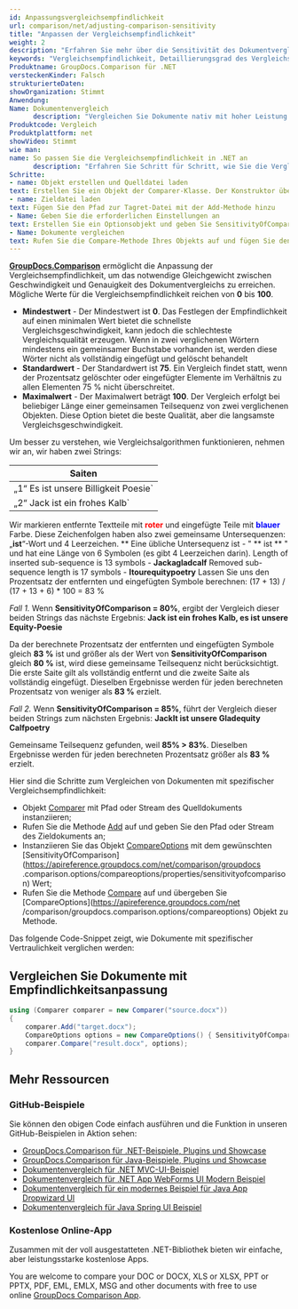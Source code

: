 ```yaml
---
id: Anpassungsvergleichsempfindlichkeit
url: comparison/net/adjusting-comparison-sensitivity
title: "Anpassen der Vergleichsempfindlichkeit"
weight: 2
description: "Erfahren Sie mehr über die Sensitivität des Dokumentvergleichs und wie Sie sie anpassen können, um beim Vergleichen von Dokumenten mit GroupDocs.Comparison für .NET die beste Leistung und Genauigkeit zu erzielen."
keywords: "Vergleichsempfindlichkeit, Detaillierungsgrad des Vergleichs, Vergleich von Dokumenten, Dateivergleich"
Produktname: GroupDocs.Comparison für .NET
versteckenKinder: Falsch
strukturierteDaten:
showOrganization: Stimmt
Anwendung:
Name: Dokumentenvergleich
      description: "Vergleichen Sie Dokumente nativ mit hoher Leistung unter Verwendung der C#-Sprache und GroupDocs.Comparison für .NET"
Produktcode: Vergleich
Produktplattform: net
showVideo: Stimmt
wie man:
name: So passen Sie die Vergleichsempfindlichkeit in .NET an
      description: "Erfahren Sie Schritt für Schritt, wie Sie die Vergleichsempfindlichkeit in .NET anpassen"
Schritte:
- name: Objekt erstellen und Quelldatei laden
text: Erstellen Sie ein Objekt der Comparer-Klasse. Der Konstruktor übernimmt den Pfadparameter der Quelldatei. Sie können je nach Ihren Anforderungen einen absoluten oder relativen Dateipfad angeben.
- name: Zieldatei laden
text: Fügen Sie den Pfad zur Tagret-Datei mit der Add-Methode hinzu
- Name: Geben Sie die erforderlichen Einstellungen an
text: Erstellen Sie ein Optionsobjekt und geben Sie SensitivityOfComparison an.
- Name: Dokumente vergleichen
text: Rufen Sie die Compare-Methode Ihres Objekts auf und fügen Sie den resultierenden Dateipfadparameter und das Optionsobjekt ein.
---
```

[**GroupDocs.Comparison**](https://products.groupdocs.com/comparison/net) ermöglicht die Anpassung der Vergleichsempfindlichkeit, um das notwendige Gleichgewicht zwischen Geschwindigkeit und Genauigkeit des Dokumentvergleichs zu erreichen. Mögliche Werte für die Vergleichsempfindlichkeit reichen von **0** bis **100**.

* **Mindestwert** - Der Mindestwert ist **0**. Das Festlegen der Empfindlichkeit auf einen minimalen Wert bietet die schnellste Vergleichsgeschwindigkeit, kann jedoch die schlechteste Vergleichsqualität erzeugen.
Wenn in zwei verglichenen Wörtern mindestens ein gemeinsamer Buchstabe vorhanden ist, werden diese Wörter nicht als vollständig eingefügt und gelöscht behandelt
* **Standardwert** - Der Standardwert ist **75**. Ein Vergleich findet statt, wenn der Prozentsatz gelöschter oder eingefügter Elemente im Verhältnis zu allen Elementen 75 % nicht überschreitet.
* **Maximalwert** - Der Maximalwert beträgt **100**. Der Vergleich erfolgt bei beliebiger Länge einer gemeinsamen Teilsequenz von zwei verglichenen Objekten. Diese Option bietet die beste Qualität, aber die langsamste Vergleichsgeschwindigkeit.

Um besser zu verstehen, wie Vergleichsalgorithmen funktionieren, nehmen wir an, wir haben zwei Strings:

| Saiten |
| --- |
| „1“ Es ist unsere Billigkeit Poesie` |
| „2“ Jack ist ein frohes Kalb` |

Wir markieren entfernte Textteile mit <font color="red">**roter**</font> und eingefügte Teile mit <font color="blue">**blauer**</font> Farbe. Diese Zeichenfolgen haben also zwei gemeinsame Untersequenzen: „**ist**“-Wort und 4 Leerzeichen.
**
Eine übliche Untersequenz ist - " ** ist ** " und hat eine Länge von 6 Symbolen (es gibt 4 Leerzeichen darin).
Length of inserted sub-sequence is 13 symbols - **Jackagladcalf**
Removed sub-sequence length is 17 symbols - **Itourequitypoetry**
Lassen Sie uns den Prozentsatz der entfernten und eingefügten Symbole berechnen: (17 + 13) / (17 + 13 + 6) * 100 = 83 %

*Fall 1.* Wenn **SensitivityOfComparison = 80%**, ergibt der Vergleich dieser beiden Strings das nächste Ergebnis:
**Jack ist ein frohes Kalb, es ist unsere Equity-Poesie**

Da der berechnete Prozentsatz der entfernten und eingefügten Symbole gleich **83 %** ist und größer als der Wert von **SensitivityOfComparison** gleich **80 %** ist, wird diese gemeinsame Teilsequenz nicht berücksichtigt.
Die erste Saite gilt als vollständig entfernt und die zweite Saite als vollständig eingefügt. Dieselben Ergebnisse werden für jeden berechneten Prozentsatz von weniger als **83 %** erzielt.

*Fall 2.* Wenn **SensitivityOfComparison = 85%**, führt der Vergleich dieser beiden Strings zum nächsten Ergebnis:
**JackIt ist unsere Gladequity Calfpoetry**

Gemeinsame Teilsequenz gefunden, weil **85% > 83%**. Dieselben Ergebnisse werden für jeden berechneten Prozentsatz größer als **83 %** erzielt.

  

Hier sind die Schritte zum Vergleichen von Dokumenten mit spezifischer Vergleichsempfindlichkeit:

* Objekt [Comparer](https://apireference.groupdocs.com/net/comparison/groupdocs.comparison/comparer) mit Pfad oder Stream des Quelldokuments instanziieren;
* Rufen Sie die Methode [Add](https://apireference.groupdocs.com/net/comparison/groupdocs.comparison/comparer/methods/add/index) auf und geben Sie den Pfad oder Stream des Zieldokuments an;
* Instanziieren Sie das Objekt [CompareOptions](https://apireference.groupdocs.com/net/comparison/groupdocs.comparison.options/compareoptions) mit dem gewünschten [SensitivityOfComparison](https://apireference.groupdocs.com/net/comparison/groupdocs .comparison.options/compareoptions/properties/sensitivityofcomparison) Wert;
* Rufen Sie die Methode [Compare](https://apireference.groupdocs.com/net/comparison/groupdocs.comparison.comparer/compare/methods/1) auf und übergeben Sie [CompareOptions](https://apireference.groupdocs.com/net /comparison/groupdocs.comparison.options/compareoptions) Objekt zu Methode.

Das folgende Code-Snippet zeigt, wie Dokumente mit spezifischer Vertraulichkeit verglichen werden:

## Vergleichen Sie Dokumente mit Empfindlichkeitsanpassung

```csharp
using (Comparer comparer = new Comparer("source.docx"))
{
	comparer.Add("target.docx");
    CompareOptions options = new CompareOptions() { SensitivityOfComparison = 100 };
	comparer.Compare("result.docx", options);
}
```

## Mehr Ressourcen

### GitHub-Beispiele
Sie können den obigen Code einfach ausführen und die Funktion in unseren GitHub-Beispielen in Aktion sehen:
* [GroupDocs.Comparison für .NET-Beispiele, Plugins und Showcase](https://github.com/groupdocs-comparison/GroupDocs.Comparison-for-.NET)
* [GroupDocs.Comparison für Java-Beispiele, Plugins und Showcase](https://github.com/groupdocs-comparison/GroupDocs.Comparison-for-Java)
* [Dokumentenvergleich für .NET MVC-UI-Beispiel](https://github.com/groupdocs-comparison/GroupDocs.Comparison-for-.NET-MVC)
* [Dokumentenvergleich für .NET App WebForms UI Modern Beispiel](https://github.com/groupdocs-comparison/GroupDocs.Comparison-for-.NET-WebForms)
* [Dokumentenvergleich für ein modernes Beispiel für Java App Dropwizard UI](https://github.com/groupdocs-comparison/GroupDocs.Comparison-for-Java-Dropwizard)
* [Dokumentenvergleich für Java Spring UI Beispiel](https://github.com/groupdocs-comparison/GroupDocs.Comparison-for-Java-Spring)
    


### Kostenlose Online-App
Zusammen mit der voll ausgestatteten .NET-Bibliothek bieten wir einfache, aber leistungsstarke kostenlose Apps.

You are welcome to compare your DOC or DOCX, XLS or XLSX, PPT or PPTX, PDF, EML, EMLX, MSG and other documents with free to use online [GroupDocs Comparison App](https://products.groupdocs.app/comparison).
